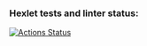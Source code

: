### Hexlet tests and linter status:
[![Actions Status](https://github.com/QED-tech/php-project-lvl3/workflows/hexlet-check/badge.svg)](https://github.com/QED-tech/php-project-lvl3/actions)